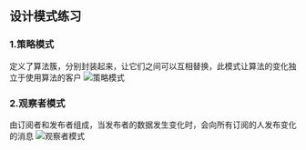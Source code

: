 ## 设计模式练习
### 1.策略模式
定义了算法簇，分别封装起来，让它们之间可以互相替换，此模式让算法的变化独立于使用算法的客户
![策略模式](https://user-images.githubusercontent.com/18373220/71788784-8683ce00-3060-11ea-91d7-12aa2aa9f53e.png)
### 2.观察者模式
由订阅者和发布者组成，当发布者的数据发生变化时，会向所有订阅的人发布变化的消息
![观察者模式](https://user-images.githubusercontent.com/18373220/71815857-c035f280-30bb-11ea-8e62-96ca2a30ddf6.png)
